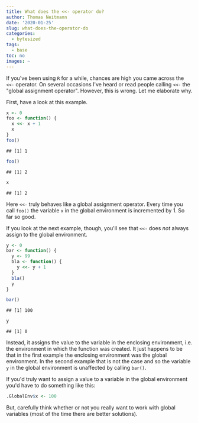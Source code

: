 ```yaml
---
title: What does the <<- operator do?
author: Thomas Neitmann
date: '2020-01-25'
slug: what-does-the-operator-do
categories:
  - bytesized
tags:
  - base
toc: no
images: ~
---
```


If you've been using `R` for a while, chances are high you came across the `<<-` operator. On several occasions I've heard or read people calling `<<-` the "global assignment operator". However, this is wrong. Let me elaborate why.

First, have a look at this example.


```r
x <- 0
foo <- function() {
  x <<- x + 1
  x
}
foo()
```

```
## [1] 1
```

```r
foo()
```

```
## [1] 2
```

```r
x
```

```
## [1] 2
```


Here `<<-` truly behaves like a global assignment operator. Every time you call `foo()` the variable `x` in the global environment is incremented by 1. So far so good.

If you look at the next example, though, you'll see that `<<-` does *not* always assign to the global environment.


```r
y <- 0
bar <- function() {
  y <- 99
  bla <- function() {
    y <<- y + 1
  }
  bla()
  y
}

bar()
```

```
## [1] 100
```

```r
y
```

```
## [1] 0
```

Instead, it assigns the value to the variable in the enclosing environment, i.e. the environment in which the function was created. It just happens to be that in the first example the enclosing environment was the global environment. In the second example that is not the case and so the variable `y` in the global environment is unaffected by calling `bar()`.

If you'd truly want to assign a value to a variable in the global environment you'd have to do something like this:

```r
.GlobalEnv$x <- 100
```

But, carefully think whether or not you really want to work with global variables (most of the time there are better solutions).
